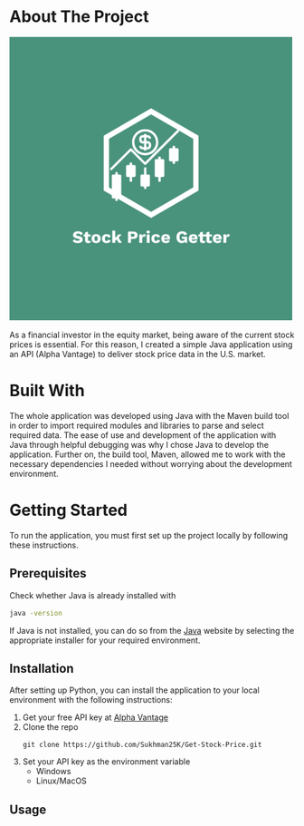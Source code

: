 # About The Project

<img src="https://github.com/Sukhman25K/Get-Stock-Price/blob/main/StockPriceGetter-Logo.png?raw=true" alt="Image of the application's name with a candle bars and dollar symbol" height="500" width="500">

As a financial investor in the equity market, being aware of the current stock prices is essential. For this reason, I created a simple Java application using an API (Alpha Vantage) to deliver stock price data in the U.S. market.

# Built With
The whole application was developed using Java with the Maven build tool in order to import required modules and libraries to parse and select required data. The ease of use and development of the application with Java through helpful debugging was why I chose Java to develop the application. Further on, the build tool, Maven, allowed me to work with the necessary dependencies I needed without worrying about the development environment.

# Getting Started
To run the application, you must first set up the project locally by following these instructions.

## Prerequisites
Check whether Java is already installed with
```sh
java -version
```
If Java is not installed, you can do so from the <a href="https://www.java.com/en/download/">Java</a> website by selecting the appropriate installer for your required environment.

## Installation
After setting up Python, you can install the application to your local environment with the following instructions:
1. Get your free API key at <a href="https://www.alphavantage.co/support/#api-key">Alpha Vantage</a>
2. Clone the repo
   ```
   git clone https://github.com/Sukhman25K/Get-Stock-Price.git
   ```
3. Set your API key as the environment variable
   * Windows
   * Linux/MacOS

## Usage

